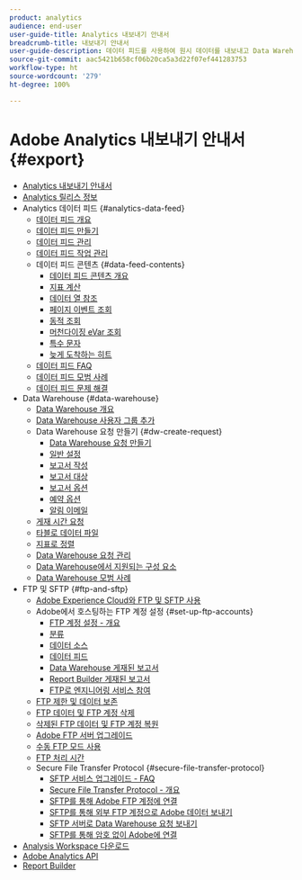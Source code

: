 ```yaml
---
product: analytics
audience: end-user
user-guide-title: Analytics 내보내기 안내서
breadcrumb-title: 내보내기 안내서
user-guide-description: 데이터 피드를 사용하여 원시 데이터를 내보내고 Data Warehouse를 사용하여 데이터의 스프레드시트 출력을 검색하는 방법에 대해 알아봅니다. FTP와 SFTP를 사용하여 파일을 전송하는 방법에 대해 알아봅니다.
source-git-commit: aac5421b658cf06b20ca5a3d22f07ef441283753
workflow-type: ht
source-wordcount: '279'
ht-degree: 100%

---
```



# Adobe Analytics 내보내기 안내서 {#export}

+ [Analytics 내보내기 안내서](home.md)
+ [Analytics 릴리스 정보](https://experienceleague.adobe.com/docs/analytics/release-notes/latest.html?lang=ko-KR)
+ Analytics 데이터 피드 {#analytics-data-feed}
   + [데이터 피드 개요](analytics-data-feed/data-feed-overview.md)
   + [데이터 피드 만들기](analytics-data-feed/create-feed.md)
   + [데이터 피드 관리](analytics-data-feed/df-manage-feeds.md)
   + [데이터 피드 작업 관리](analytics-data-feed/df-manage-jobs.md)
   + 데이터 피드 콘텐츠 {#data-feed-contents}
      + [데이터 피드 콘텐츠 개요](analytics-data-feed/c-df-contents/datafeeds-contents.md)
      + [지표 계산](analytics-data-feed/c-df-contents/datafeeds-calculate.md)
      + [데이터 열 참조](analytics-data-feed/c-df-contents/datafeeds-reference.md)
      + [페이지 이벤트 조회](analytics-data-feed/c-df-contents/datafeeds-page-event.md)
      + [동적 조회](analytics-data-feed/c-df-contents/dynamic-lookups.md)
      + [머천다이징 eVar 조회](analytics-data-feed/c-df-contents/merchandising-evar-lookup.md)
      + [특수 문자](analytics-data-feed/c-df-contents/datafeeds-spec-chars.md)
      + [늦게 도착하는 히트](analytics-data-feed/c-df-contents/late-arriving-hits.md)
   + [데이터 피드 FAQ](analytics-data-feed/df-faq.md)
   + [데이터 피드 모범 사례](analytics-data-feed/data-feeds-best-practices.md)
   + [데이터 피드 문제 해결](analytics-data-feed/troubleshooting.md)
+ Data Warehouse {#data-warehouse}
   + [Data Warehouse 개요](data-warehouse/data-warehouse.md)
   + [Data Warehouse 사용자 그룹 추가](data-warehouse/t-dw-group.md)
   + Data Warehouse 요청 만들기 {#dw-create-request}
      + [Data Warehouse 요청 만들기](/help/export/data-warehouse/create-request/t-dw-create-request.md)
      + [일반 설정](/help/export/data-warehouse/create-request/dw-general-settings.md)
      + [보고서 작성](/help/export/data-warehouse/create-request/dw-request-build-report.md)
      + [보고서 대상](/help/export/data-warehouse/create-request/dw-request-report-destinations.md)
      + [보고서 옵션](/help/export/data-warehouse/create-request/dw-request-report-options.md)
      + [예약 옵션](/help/export/data-warehouse/create-request/dw-request-scheduling.md)
      + [알림 이메일](/help/export/data-warehouse/create-request/dw-request-email.md)
   + [게재 시간 요청](data-warehouse/delivery-time.md)
   + [타블로 데이터 파일](data-warehouse/t-tableau.md)
   + [지표로 정렬](data-warehouse/sorting-by-metric.md)
   + [Data Warehouse 요청 관리](data-warehouse/data-warehouse-requests-manage.md)
   + [Data Warehouse에서 지원되는 구성 요소](data-warehouse/component-support.md)
   + [Data Warehouse 모범 사례](data-warehouse/data-warehouse-bp.md)
+ FTP 및 SFTP {#ftp-and-sftp}
   + [Adobe Experience Cloud와 FTP 및 SFTP 사용](ftp-and-sftp/ftp-overview.md)
   + Adobe에서 호스팅하는 FTP 계정 설정 {#set-up-ftp-accounts}
      + [FTP 계정 설정 - 개요](ftp-and-sftp/c-set-up-ftp-accounts/ftp-accounts.md)
      + [분류](ftp-and-sftp/c-set-up-ftp-accounts/ftp-saint.md)
      + [데이터 소스](ftp-and-sftp/c-set-up-ftp-accounts/ftp-datasources.md)
      + [데이터 피드](ftp-and-sftp/c-set-up-ftp-accounts/ftp-datafeeds.md)
      + [Data Warehouse 게재된 보고서](ftp-and-sftp/c-set-up-ftp-accounts/ftp-dw-reports.md)
      + [Report Builder 게재된 보고서](ftp-and-sftp/c-set-up-ftp-accounts/ftp-arb-reports.md)
      + [FTP로 엔지니어링 서비스 참여](ftp-and-sftp/c-set-up-ftp-accounts/ftp-eng-services.md)
   + [FTP 제한 및 데이터 보존](ftp-and-sftp/ftp-limits.md)
   + [FTP 데이터 및 FTP 계정 삭제](ftp-and-sftp/ftp-delete.md)
   + [삭제된 FTP 데이터 및 FTP 계정 복원](ftp-and-sftp/ftp-restore.md)
   + [Adobe FTP 서버 업그레이드](ftp-and-sftp/ftp-upgrade.md)
   + [수동 FTP 모드 사용](ftp-and-sftp/ftp-passive.md)
   + [FTP 처리 시간](ftp-and-sftp/ftp-processing.md)
   + Secure File Transfer Protocol {#secure-file-transfer-protocol}
      + [SFTP 서비스 업그레이드 - FAQ](ftp-and-sftp/c-sftp/sftp-upgrade.md)
      + [Secure File Transfer Protocol - 개요](ftp-and-sftp/c-sftp/ftp-sftp.md)
      + [SFTP를 통해 Adobe FTP 계정에 연결](ftp-and-sftp/c-sftp/ftp-sftp-connect.md)
      + [SFTP를 통해 외부 FTP 계정으로 Adobe 데이터 보내기](ftp-and-sftp/c-sftp/ftp-sftp-transfer.md)
      + [SFTP 서버로 Data Warehouse 요청 보내기](ftp-and-sftp/c-sftp/ftp-sftp-dw.md)
      + [SFTP를 통해 암호 없이 Adobe에 연결](ftp-and-sftp/c-sftp/ftp-sftp-cert-auth.md)
+ [Analysis Workspace 다운로드](https://experienceleague.adobe.com/docs/analytics/analyze/analysis-workspace/curate-share/download-send.html?lang=ko-KR)
+ [Adobe Analytics API](https://www.adobe.io/apis/experiencecloud/analytics/docs.html)
+ [Report Builder](https://experienceleague.adobe.com/ko/docs/analytics/analyze/report-builder/report-buider-overview)
